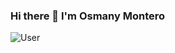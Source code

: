 ### Hi there 👋 I'm Osmany Montero

![User](https://github-readme-stats.vercel.app/api?username=osmontero&count_private=true&show_icons=true&theme=monokai)

